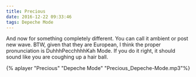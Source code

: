 ```yaml
---
title: Precious
date: 2016-12-22 09:33:46
tags: Depeche Mode
---
```

And now for something completely different. You can call it ambient or post new wave. BTW, given that they are European, I think the proper pronunciation is DuhhhPecchhhhKah Mode. If you do it right, it should sound like you are coughing up a hair ball.

{% aplayer "Precious" "Depeche Mode" "Precious_Depeche-Mode.mp3"%}
